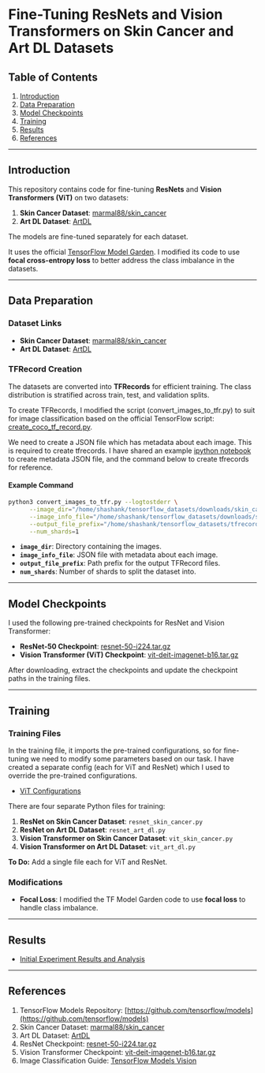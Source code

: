 
# Fine-Tuning ResNets and Vision Transformers on Skin Cancer and Art DL Datasets


## Table of Contents
1. [Introduction](#introduction)
2. [Data Preparation](#data-preparation)
3. [Model Checkpoints](#model-checkpoints)
4. [Training](#training)
5. [Results](#results)
6. [References](#references)

---

## Introduction

This repository contains code for fine-tuning **ResNets** and **Vision Transformers (ViT)** on two datasets:
1. **Skin Cancer Dataset**: [marmal88/skin_cancer](https://huggingface.co/datasets/marmal88/skin_cancer)
2. **Art DL Dataset**: [ArtDL](https://artdl.org/)

The models are fine-tuned separately for each dataset.

It uses the official [TensorFlow Model Garden](https://github.com/tensorflow/models). I modified its code to use **focal cross-entropy loss** to better address the class imbalance in the datasets.

---

## Data Preparation

### Dataset Links
- **Skin Cancer Dataset**: [marmal88/skin_cancer](https://huggingface.co/datasets/marmal88/skin_cancer)
- **Art DL Dataset**: [ArtDL](https://artdl.org/)

### TFRecord Creation
The datasets are converted into **TFRecords** for efficient training. The class distribution is stratified across train, test, and validation splits.

To create TFRecords, I modified the script (convert_images_to_tfr.py) to suit for image classification based on the official TensorFlow script: [create_coco_tf_record.py](https://github.com/tensorflow/models/blob/master/official/vision/data/create_coco_tf_record.py).

We need to create a JSON file which has metadata about each image. This is required to create tfrecords. I have shared an example [ipython notebook](./data_prepare/data_prepare.ipynb) to create metadata JSON file, and the command below to create tfrecords for reference.

#### Example Command
```bash
python3 convert_images_to_tfr.py --logtostderr \
      --image_dir="/home/shashank/tensorflow_datasets/downloads/skin_cancer" \
      --image_info_file="/home/shashank/tensorflow_datasets/downloads/skin_cancer/train_images_info.json" \
      --output_file_prefix="/home/shashank/tensorflow_datasets/tfrecords/skin_cancer/train" \
      --num_shards=1
```

- **`image_dir`**: Directory containing the images.
- **`image_info_file`**: JSON file with metadata about each image.
- **`output_file_prefix`**: Path prefix for the output TFRecord files.
- **`num_shards`**: Number of shards to split the dataset into.

---

## Model Checkpoints

I used the following pre-trained checkpoints for ResNet and Vision Transformer:

- **ResNet-50 Checkpoint**: [resnet-50-i224.tar.gz](https://storage.googleapis.com/tf_model_garden/vision/resnet/resnet-50-i224.tar.gz)
- **Vision Transformer (ViT) Checkpoint**: [vit-deit-imagenet-b16.tar.gz](https://storage.googleapis.com/tf_model_garden/vision/vit/vit-deit-imagenet-b16.tar.gz)

After downloading, extract the checkpoints and update the checkpoint paths in the training files. 

---

## Training

### Training Files
In the training file, it imports the pre-trained configurations, so for fine-tuning we need to modify some parameters based on our task. I have created a separate config (each for ViT and ResNet) which I used to override the pre-trained configurations.
- [ViT Configurations](./vit_config.yaml)

There are four separate Python files for training:
1. **ResNet on Skin Cancer Dataset**: `resnet_skin_cancer.py`
2. **ResNet on Art DL Dataset**: `resnet_art_dl.py`
3. **Vision Transformer on Skin Cancer Dataset**: `vit_skin_cancer.py`
4. **Vision Transformer on Art DL Dataset**: `vit_art_dl.py`

**To Do:** Add a single file each for ViT and ResNet.

### Modifications
- **Focal Loss**: I modified the TF Model Garden code to use **focal loss** to handle class imbalance.

---

## Results

- [Initial Experiment Results and Analysis](./docs/initial_experiments.md)

---

## References
1. TensorFlow Models Repository: [https://github.com/tensorflow/models](https://github.com/tensorflow/models)
2. Skin Cancer Dataset: [marmal88/skin_cancer](https://huggingface.co/datasets/marmal88/skin_cancer)
3. Art DL Dataset: [ArtDL](https://artdl.org/)
4. ResNet Checkpoint: [resnet-50-i224.tar.gz](https://storage.googleapis.com/tf_model_garden/vision/resnet/resnet-50-i224.tar.gz)
5. Vision Transformer Checkpoint: [vit-deit-imagenet-b16.tar.gz](https://storage.googleapis.com/tf_model_garden/vision/vit/vit-deit-imagenet-b16.tar.gz)
6. Image Classification Guide: [TensorFlow Models Vision](https://www.tensorflow.org/tfmodels/vision/image_classification)
